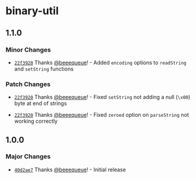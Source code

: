 # binary-util

## 1.1.0

### Minor Changes

- [`22f3920`](https://github.com/beeequeue/binary-util/commit/22f3920a9be145b9e86ff5e9a9c9a08828900f6f) Thanks [@beeequeue](https://github.com/beeequeue)! - Added `encoding` options to `readString` and `setString` functions

### Patch Changes

- [`22f3920`](https://github.com/beeequeue/binary-util/commit/22f3920a9be145b9e86ff5e9a9c9a08828900f6f) Thanks [@beeequeue](https://github.com/beeequeue)! - Fixed `setString` not adding a null (`\x00`) byte at end of strings

- [`22f3920`](https://github.com/beeequeue/binary-util/commit/22f3920a9be145b9e86ff5e9a9c9a08828900f6f) Thanks [@beeequeue](https://github.com/beeequeue)! - Fixed `zeroed` option on `parseString` not working correctly

## 1.0.0

### Major Changes

- [`40d2ae7`](https://github.com/beeequeue/binary-util/commit/40d2ae7410c8d752b3b76d18309d49dd3636953e) Thanks [@beeequeue](https://github.com/beeequeue)! - Initial release
